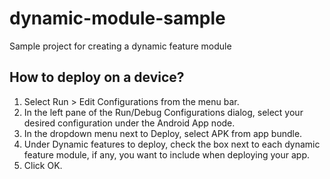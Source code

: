 # dynamic-module-sample
Sample project for creating a dynamic feature module

## How to deploy on a device?

1. Select Run > Edit Configurations from the menu bar.
2. In the left pane of the Run/Debug Configurations dialog, select your desired configuration under the Android App node.
3. In the dropdown menu next to Deploy, select APK from app bundle.
4. Under Dynamic features to deploy, check the box next to each dynamic feature module, if any, you want to include when deploying your app.
5. Click OK.

